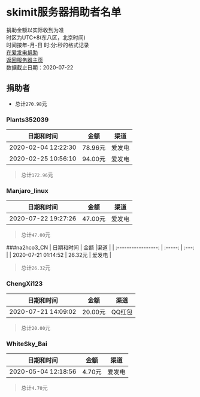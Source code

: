 # skimit服务器捐助者名单
捐助金额以实际收到为准  
时区为UTC+8(东八区，北京时间)  
时间按年-月-日 时:分:秒的格式记录  
[在爱发电捐助](https://afdian.net/@skimit)  
[返回服务器主页](../)  
数据截止日期：2020-07-22

## 捐助者
- 总计`270.98`元
### Plants352039
| 日期和时间 | 金额 |渠道 |
| :-----------------: | :-----: | :---: |
| 2020-02-04 12:22:30 | 78.96元 | 爱发电 |
| 2020-02-25 10:56:10 | 94.00元 | 爱发电 |
> 总计`172.96`元  

### Manjaro_linux
| 日期和时间 | 金额 |渠道 |
| :-----------------: | :-----: | :---: |
| 2020-07-22 19:27:26 | 47.00元 | 爱发电 |
> 总计`47.00`元  

###na2hco3_CN
| 日期和时间 | 金额 |渠道 |
| :-----------------: | :-----: | :---: |
| 2020-07-21 01:14:52 | 26.32元 | 爱发电 |
> 总计`26.32`元  

### ChengXi123
| 日期和时间 | 金额 |渠道 |
| :-----------------: | :-----: | :---: |
| 2020-07-21 14:09:02 | 20.00元 | QQ红包 |
> 总计`20.00`元  

###  WhiteSky_Bai
| 日期和时间 | 金额 |渠道 |
| :-----------------: | :-----: | :---: |
| 2020-05-04 12:18:56 | 4.70元 | 爱发电 |
> 总计`4.70`元  
